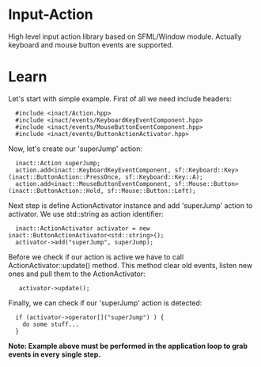 # Input-Action
High level input action library based on SFML/Window module. Actually keyboard and mouse button events are supported.
# Learn
Let's start with simple example. First of all we need include headers:
```
  #include <inact/Action.hpp>
  #include <inact/events/KeyboardKeyEventComponent.hpp>
  #include <inact/events/MouseButtonEventComponent.hpp>
  #include <inact/events/ButtonActionActivator.hpp>
 ```
Now, let's create our 'superJump' action:
```
  inact::Action superJump;
  action.add<inact::KeyboardKeyEventComponent, sf::Keyboard::Key>(inact::ButtonAction::PressOnce, sf::Keyboard::Key::A);
  action.add<inact::MouseButtonEventComponent, sf::Mouse::Button>(inact::ButtonAction::Hold, sf::Mouse::Button::Left);
```
Next step is define ActionActivator instance and add 'superJump' action to activator. We use std::string as action identifier:
```
  inact::ActionActivator activator = new inact::ButtonActionActivator<std::string>();
  activator->add("superJump", superJump);
``` 
Before we check if our action is active we have to call ActionActivator::update() method. This method clear old events, listen new ones and pull them to the ActionActivator:
```
   activator->update();
```
Finally, we can check if our 'superJump' action is detected:
```
  if (activator->operator[]("superJump") ) {
    do some stuff...
  }
```
**Note: Example above must be performed in the application loop to grab events in every single step.**
